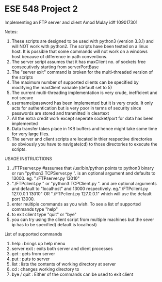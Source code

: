 ESE 548 Project 2
====
Implementing an FTP server and client
Amod Mulay
id# 109017301

Notes:
1. These scripts are designed to be used with python3 (version 3.3.1) and will NOT work with python2. The scripts have been tested on a linux host. It is possible that some commands will not work on a windows host because of difference in path conventions.   
2. The server script assumes that it has maxClient no. of sockets free consecutively starting from serverPortBase
3. The "server exit" command is broken for the multi-threaded version of the scripts
4. The maximum number of supported clients can be specified by modifying the maxClient variable (default set to 5)
5. The current multi-threading implementation is very crude, inefficient and not secure 
6. username/password has been implemented but it is very crude. It only acts for authentication but is very poor in terms of security since passwords are stored and tranmitted in cleartext
7. All the extra credit work except seperate socket/port for data has been implemented
8. Data transfer takes place in 1KB buffers and hence might take some time for very large files.
9. The server and client scripts are located in thier respective directories so obviously you have to navigate(cd) to those directories to execute the scripts.

USAGE INSTRUCTIONS
1. ./FTPserver.py <port> #assumes that /usr/bin/python points to python3 binary
    or run "python3 TCPServer.py <port> ". <port> is an optional argument and defaults to 13000. eg. "./FTPserver.py 13010" 
2. "./FTPclient.py <server ip> <server port>" or "python3 TCPClient.py <server ip> <server port>". <server ip> and <sever port> are optional arguments and default to "localhost" and 13000 respectively. eg."./FTPclient.py 127.0.0.1 13010" OR "./FTPclient.py 127.0.0.1" which will use the default port 13000.
3. enter multiple commands as you wish. To see a list of supported commands type "help"
4. to exit client type "quit" or "bye"
5. you can try using the client script from multiple machines but the sever ip has to be specified( default is localhost)


List of supported commands
1. help : brings up help menu
2. server exit : exits both server and client processes
3. get <filename> : gets <filename> from server
4. put <filename> : puts <filename> to server
5. list : lists the contents of working directory at server
6. cd <path>: changes working directory to <path>
7. bye / quit : Either of the commands can be used to exit client

  